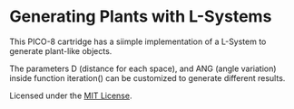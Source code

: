 # Generating Plants with L-Systems

This PICO-8 cartridge has a siimple implementation of a L-System to generate plant-like objects.

The parameters D (distance for each space), and ANG (angle variation) inside function iteration() can be customized to generate different results.

Licensed under the [MIT License](LICENSE).
